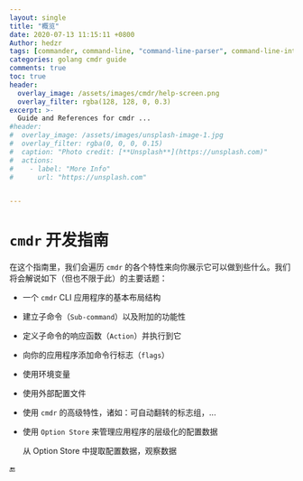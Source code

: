 ```yaml
---
layout: single
title: "概览"
date: 2020-07-13 11:15:11 +0800
Author: hedzr
tags: [commander, command-line, "command-line-parser", command-line-interface,  getops, posix, posix-compatible, hierarchical-configuration, hierarchy, cli, golang]
categories: golang cmdr guide
comments: true
toc: true
header:
  overlay_image: /assets/images/cmdr/help-screen.png
  overlay_filter: rgba(128, 128, 0, 0.3)
excerpt: >-
  Guide and References for cmdr ...
#header:
#  overlay_image: /assets/images/unsplash-image-1.jpg
#  overlay_filter: rgba(0, 0, 0, 0.15)
#  caption: "Photo credit: [**Unsplash**](https://unsplash.com)"
#  actions:
#    - label: "More Info"
#      url: "https://unsplash.com"


---
```




# `cmdr` 开发指南

在这个指南里，我们会遍历 `cmdr` 的各个特性来向你展示它可以做到些什么。我们将会解说如下（但也不限于此）的主要话题：

- 一个 `cmdr` CLI 应用程序的基本布局结构

- 建立子命令（`Sub-command`）以及附加的功能性

- 定义子命令的响应函数（`Action`）并执行到它

- 向你的应用程序添加命令行标志（`flags`）

- 使用环境变量

- 使用外部配置文件

- 使用 `cmdr` 的高级特性，诸如：可自动翻转的标志组，...

- 使用 `Option Store` 来管理应用程序的层级化的配置数据

  从 Option Store 中提取配置数据，观察数据





🔚



